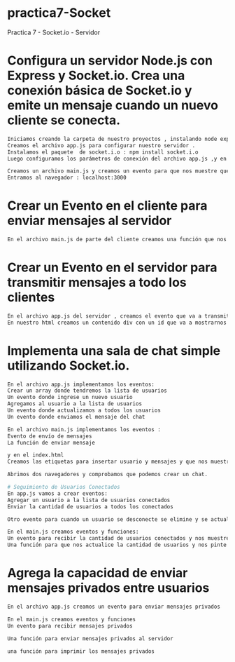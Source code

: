 # practica7-Socket
Practica 7  - Socket.io - Servidor

# Configura un servidor Node.js con Express y Socket.io. Crea una conexión básica de Socket.io y emite un mensaje cuando un nuevo cliente se conecta.
```bash
Iniciamos creando la carpeta de nuestro proyectos , instalando node express con el comando: npm i express y vemos que se crea la carpeta node_modules
Creamos el archivo app.js para configurar nuestro servidor .
Instalamos el paquete  de socket.i.o : npm install socket.i.o
Luego configuramos los parámetros de conexión del archivo app.js ,y en la terminal lo arrancamos con : node ./app.js

Creamos un archivo main.js y creamos un evento para que nos muestre que un usuario se ha conectado.
Entramos al navegador : localhost:3000

```
# Crear un Evento en el cliente para enviar mensajes al servidor
```bash
En el archivo main.js de parte del cliente creamos una función que nos permite transmitir los mensajes  a todos los clientes.
``` 

# Crear un Evento en el servidor  para transmitir mensajes a todo los clientes
```bash
En el archivo app.js del servidor , creamos el evento que va a transmitir a todos los clientes con la función socket.emit.
En nuestro html creamos un contenido div con un id que va a mostrarnos el mensaje de manera dinámica.
```

# Implementa una sala de chat simple utilizando Socket.io.
```bash
En el archivo app.js implementamos los eventos:
Crear un array donde tendremos la lista de usuarios
Un evento donde ingrese un nuevo usuario
Agregamos al usuario a la lista de usuarios
Un evento donde actualizamos a todos los usuarios
Un evento donde enviamos el mensaje del chat

En el archivo main.js implementamos los eventos :
Evento de envío de mensajes 
La función de enviar mensaje

y en el index.html 
Creamos las etiquetas para insertar usuario y mensajes y que nos muestre el contenido de ello.

Abrimos dos navegadores y comprobamos que podemos crear un chat.

# Seguimiento de Usuarios Conectados
En app.js vamos a crear eventos:
Agregar un usuario a la lista de usuarios conectados
Enviar la cantidad de usuarios a todos los conectados

Otro evento para cuando un usuario se desconecte se elimine y se actualice la lista de usuarios conectados.

En el main.js creamos eventos y funciones:
Un evento para recibir la cantidad de usuarios conectados y nos muestre por consola.
Una función para que nos actualice la cantidad de usuarios y nos pinte en el html.

```
# Agrega la capacidad de enviar mensajes privados entre usuarios
```bash
En el archivo app.js creamos un evento para enviar mensajes privados

En el main.js creamos eventos y funciones
Un evento para recibir mensajes privados

Una función para enviar mensajes privados al servidor

una función para imprimir los mensajes privados
```




